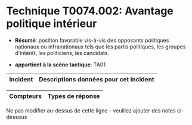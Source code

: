 # Technique T0074.002: Avantage politique intérieur

* **Résumé**: position favorable vis-à-vis des opposants politiques nationaux ou infranationaux tels que les partis politiques, les groupes d'intérêt, les politiciens, les candidats.

* **appartient à la scène tactique**: TA01


|Incident |Descriptions données pour cet incident |
|-------- |-------------------- |



|Compteurs |Types de réponse |
|-------- |-------------- |


Ne pas modifier au-dessus de cette ligne - veuillez ajouter des notes ci-dessous